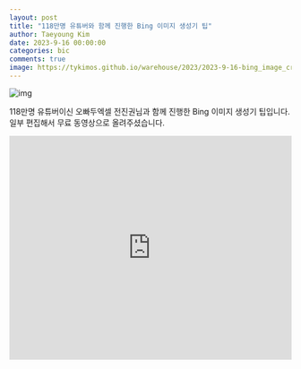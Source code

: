 ```yaml
---
layout: post
title: "118만명 유튜버와 함께 진행한 Bing 이미지 생성기 팁"
author: Taeyoung Kim
date: 2023-9-16 00:00:00
categories: bic
comments: true
image: https://tykimos.github.io/warehouse/2023/2023-9-16-bing_image_creator_tips_title.png
---
```


![img](https://tykimos.github.io/warehouse/2023/2023-9-16-bing_image_creator_tips_title.png)

118만명 유튜버이신 오빠두엑셀 전진권님과 함께 진행한 Bing 이미지 생성기 팁입니다. 일부 편집해서 무료 동영상으로 올려주셨습니다. 

<iframe width="100%" height="400" src="https://www.youtube.com/embed/PTPSftqf7yc?si=GRTASCyWJl8KWBvq" title="YouTube video player" frameborder="0" allow="accelerometer; autoplay; clipboard-write; encrypted-media; gyroscope; picture-in-picture; web-share" allowfullscreen></iframe>

